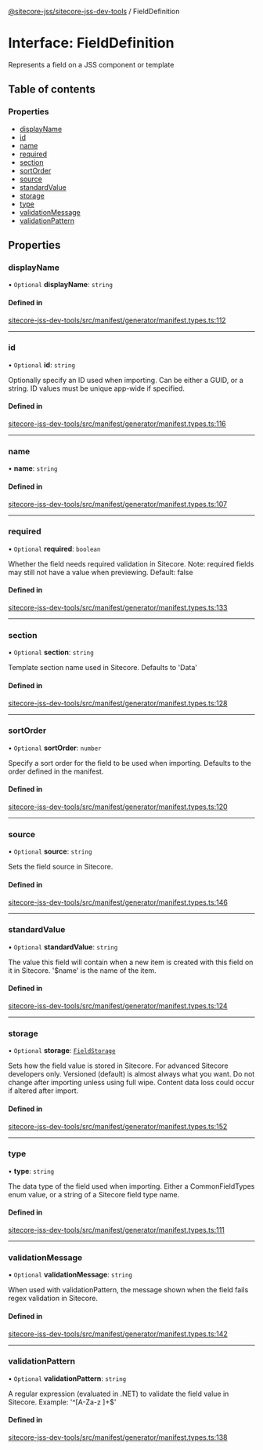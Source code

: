 [@sitecore-jss/sitecore-jss-dev-tools](../README.md) / FieldDefinition

# Interface: FieldDefinition

Represents a field on a JSS component or template

## Table of contents

### Properties

- [displayName](FieldDefinition.md#displayname)
- [id](FieldDefinition.md#id)
- [name](FieldDefinition.md#name)
- [required](FieldDefinition.md#required)
- [section](FieldDefinition.md#section)
- [sortOrder](FieldDefinition.md#sortorder)
- [source](FieldDefinition.md#source)
- [standardValue](FieldDefinition.md#standardvalue)
- [storage](FieldDefinition.md#storage)
- [type](FieldDefinition.md#type)
- [validationMessage](FieldDefinition.md#validationmessage)
- [validationPattern](FieldDefinition.md#validationpattern)

## Properties

### displayName

• `Optional` **displayName**: `string`

#### Defined in

[sitecore-jss-dev-tools/src/manifest/generator/manifest.types.ts:112](https://github.com/Sitecore/jss/blob/c89d0d1b9/packages/sitecore-jss-dev-tools/src/manifest/generator/manifest.types.ts#L112)

___

### id

• `Optional` **id**: `string`

Optionally specify an ID used when importing. Can be either a GUID, or a string. ID values must be unique app-wide if specified.

#### Defined in

[sitecore-jss-dev-tools/src/manifest/generator/manifest.types.ts:116](https://github.com/Sitecore/jss/blob/c89d0d1b9/packages/sitecore-jss-dev-tools/src/manifest/generator/manifest.types.ts#L116)

___

### name

• **name**: `string`

#### Defined in

[sitecore-jss-dev-tools/src/manifest/generator/manifest.types.ts:107](https://github.com/Sitecore/jss/blob/c89d0d1b9/packages/sitecore-jss-dev-tools/src/manifest/generator/manifest.types.ts#L107)

___

### required

• `Optional` **required**: `boolean`

Whether the field needs required validation in Sitecore. Note: required fields may still not have a value when previewing.
Default: false

#### Defined in

[sitecore-jss-dev-tools/src/manifest/generator/manifest.types.ts:133](https://github.com/Sitecore/jss/blob/c89d0d1b9/packages/sitecore-jss-dev-tools/src/manifest/generator/manifest.types.ts#L133)

___

### section

• `Optional` **section**: `string`

Template section name used in Sitecore. Defaults to 'Data'

#### Defined in

[sitecore-jss-dev-tools/src/manifest/generator/manifest.types.ts:128](https://github.com/Sitecore/jss/blob/c89d0d1b9/packages/sitecore-jss-dev-tools/src/manifest/generator/manifest.types.ts#L128)

___

### sortOrder

• `Optional` **sortOrder**: `number`

Specify a sort order for the field to be used when importing. Defaults to the order defined in the manifest.

#### Defined in

[sitecore-jss-dev-tools/src/manifest/generator/manifest.types.ts:120](https://github.com/Sitecore/jss/blob/c89d0d1b9/packages/sitecore-jss-dev-tools/src/manifest/generator/manifest.types.ts#L120)

___

### source

• `Optional` **source**: `string`

Sets the field source in Sitecore.

#### Defined in

[sitecore-jss-dev-tools/src/manifest/generator/manifest.types.ts:146](https://github.com/Sitecore/jss/blob/c89d0d1b9/packages/sitecore-jss-dev-tools/src/manifest/generator/manifest.types.ts#L146)

___

### standardValue

• `Optional` **standardValue**: `string`

The value this field will contain when a new item is created with this field on it in Sitecore. '$name' is the name of the item.

#### Defined in

[sitecore-jss-dev-tools/src/manifest/generator/manifest.types.ts:124](https://github.com/Sitecore/jss/blob/c89d0d1b9/packages/sitecore-jss-dev-tools/src/manifest/generator/manifest.types.ts#L124)

___

### storage

• `Optional` **storage**: [`FieldStorage`](../enums/FieldStorage.md)

Sets how the field value is stored in Sitecore. For advanced Sitecore developers only.
Versioned (default) is almost always what you want. Do not change after importing unless using full wipe.
Content data loss could occur if altered after import.

#### Defined in

[sitecore-jss-dev-tools/src/manifest/generator/manifest.types.ts:152](https://github.com/Sitecore/jss/blob/c89d0d1b9/packages/sitecore-jss-dev-tools/src/manifest/generator/manifest.types.ts#L152)

___

### type

• **type**: `string`

The data type of the field used when importing. Either a CommonFieldTypes enum value, or a string of a Sitecore field type name.

#### Defined in

[sitecore-jss-dev-tools/src/manifest/generator/manifest.types.ts:111](https://github.com/Sitecore/jss/blob/c89d0d1b9/packages/sitecore-jss-dev-tools/src/manifest/generator/manifest.types.ts#L111)

___

### validationMessage

• `Optional` **validationMessage**: `string`

When used with validationPattern, the message shown when the field fails regex validation in Sitecore.

#### Defined in

[sitecore-jss-dev-tools/src/manifest/generator/manifest.types.ts:142](https://github.com/Sitecore/jss/blob/c89d0d1b9/packages/sitecore-jss-dev-tools/src/manifest/generator/manifest.types.ts#L142)

___

### validationPattern

• `Optional` **validationPattern**: `string`

A regular expression (evaluated in .NET) to validate the field value in Sitecore.
Example: '^[A-Za-z ]+$'

#### Defined in

[sitecore-jss-dev-tools/src/manifest/generator/manifest.types.ts:138](https://github.com/Sitecore/jss/blob/c89d0d1b9/packages/sitecore-jss-dev-tools/src/manifest/generator/manifest.types.ts#L138)
